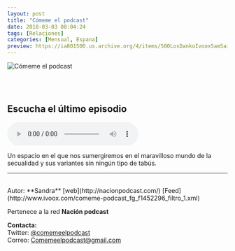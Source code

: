 ```yaml
---
layout: post
title: "Cómeme el podcast"
date: 2018-03-03 08:04:24
tags: [Relaciones]
categories: [Mensual, Espana]
preview: https://ia801500.us.archive.org/4/items/500LosDankoIvooxSamSaiz/300-%20Comeme%20El%20Podcast.jpg
---
```


![Cómeme el podcast](https://ia801500.us.archive.org/4/items/500LosDankoIvooxSamSaiz/500-%20Comeme%20El%20Podcast.jpg)

<br/>
<br/>

## Escucha el último episodio

<!--reproductor-feed=http://www.ivoox.com/comeme-podcast_fg_f1452296_filtro_1.xml-->
<!--reproductor-start-->
<audio id="audio" preload="auto" controls="" src="http://www.ivoox.com/06-sexo-lugares-publicos_mf_24128945_feed_1.mp3"></audio>
<!--reproductor-end-->

Un espacio en el que nos sumergiremos en el maravilloso mundo de la secualidad y sus variantes sin ningún tipo de tabús.  

_ _ _
<br>
Autor: **Sandra** 
[web](http://nacionpodcast.com/)  
[Feed](http://www.ivoox.com/comeme-podcast_fg_f1452296_filtro_1.xml)  

Pertenece a la red **Nación podcast**  


**Contacta:**  
Twitter: [@comemeelpodcast](https://twitter.com/comemeelpodcast)  
Correo: [Comemeelpodcast@gmail.com](mailto:Comemeelpodcast@gmail.com)  

